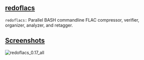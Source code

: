 ## [redoflacs](/sirjaren/redoflacs)
`redoflacs:` Parallel BASH commandline FLAC compressor, verifier, organizer, analyzer, and retagger.

## [Screenshots](/sirjaren/repository-images/tree/master/redoflacs)

![redoflacs_0.17_all](https://raw.github.com/sirjaren/repository-images/master/redoflacs/redoflacs_0.17_all.png)
